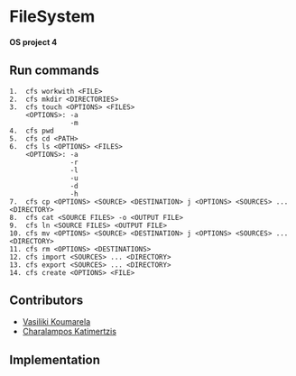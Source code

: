 # FileSystem
#### OS project 4

Run commands
------------
```
1.  cfs workwith <FILE>
2.  cfs mkdir <DIRECTORIES>
3.  cfs touch <OPTIONS> <FILES>
    <OPTIONS>: -a
               -m
4.  cfs pwd
5.  cfs cd <PATH>
6.  cfs ls <OPTIONS> <FILES>
    <OPTIONS>: -a
               -r
               -l
               -u
               -d
               -h
7.  cfs cp <OPTIONS> <SOURCE> <DESTINATION> j <OPTIONS> <SOURCES> ... <DIRECTORY>
8.  cfs cat <SOURCE FILES> -o <OUTPUT FILE>
9.  cfs ln <SOURCE FILES> <OUTPUT FILE>
10. cfs mv <OPTIONS> <SOURCE> <DESTINATION> j <OPTIONS> <SOURCES> ... <DIRECTORY>
11. cfs rm <OPTIONS> <DESTINATIONS>
12. cfs import <SOURCES> ... <DIRECTORY>
13. cfs export <SOURCES> ... <DIRECTORY>
14. cfs create <OPTIONS> <FILE>
```


Contributors
------------

* [Vasiliki Koumarela](https://github.com/VasiaKoum/ "Vasiliki Koumarela")
* [Charalampos Katimertzis](https://github.com/chariskms/ "Charalampos Katimertzis")

Implementation
--------------


